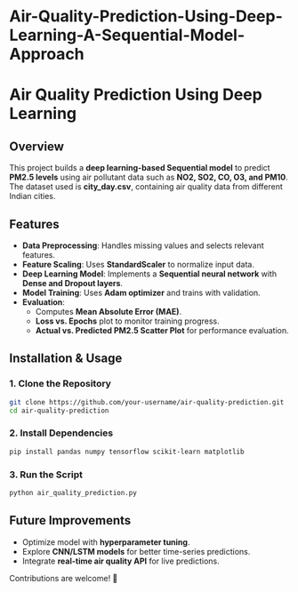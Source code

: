 # Air-Quality-Prediction-Using-Deep-Learning-A-Sequential-Model-Approach

# **Air Quality Prediction Using Deep Learning**

## **Overview**
This project builds a **deep learning-based Sequential model** to predict **PM2.5 levels** using air pollutant data such as **NO2, SO2, CO, O3, and PM10**. The dataset used is **city_day.csv**, containing air quality data from different Indian cities.

## **Features**
- **Data Preprocessing**: Handles missing values and selects relevant features.
- **Feature Scaling**: Uses **StandardScaler** to normalize input data.
- **Deep Learning Model**: Implements a **Sequential neural network** with **Dense and Dropout layers**.
- **Model Training**: Uses **Adam optimizer** and trains with validation.
- **Evaluation**:
  - Computes **Mean Absolute Error (MAE)**.
  - **Loss vs. Epochs** plot to monitor training progress.
  - **Actual vs. Predicted PM2.5 Scatter Plot** for performance evaluation.

## **Installation & Usage**
### **1. Clone the Repository**
```bash
git clone https://github.com/your-username/air-quality-prediction.git
cd air-quality-prediction
```

### **2. Install Dependencies**
```bash
pip install pandas numpy tensorflow scikit-learn matplotlib
```

### **3. Run the Script**
```bash
python air_quality_prediction.py
```

## **Future Improvements**
- Optimize model with **hyperparameter tuning**.
- Explore **CNN/LSTM models** for better time-series predictions.
- Integrate **real-time air quality API** for live predictions.

Contributions are welcome! 🚀


